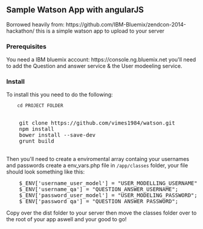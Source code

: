 <h2>Sample Watson App with angularJS</h2>
Borrowed heavily from: 
	https://github.com/IBM-Bluemix/zendcon-2014-hackathon/ 
this is a simple watson app to upload to your server 
<h3>Prerequisites</h3>
You need a IBM bluemix account: 
https://console.ng.bluemix.net
you'll need to add the Question and answer service & the User modeeling service.
<h3>Install</h3>
To install this you need to do the following: 
<br>
<code>
	cd PROJECT FOLDER
</code>
<br>
<pre>
	git clone https://github.com/vimes1984/watson.git
	npm install
	bower install --save-dev
	grunt build
</pre>
<br>
Then you'll need to create a enviromental array containg your usernames and passwords create a env_vars.php file in <code>/app/classes</code> folder, your file should look something like this:
<br>
<pre>
	$_ENV['username_user_model'] = "USER_MODELLING_USERNAME";
	$_ENV['username_qa'] = "QUESTION_ANSWER_USERNAME";
	$_ENV['password_user_model'] = "USER_MODELING_PASSWORD";
	$_ENV['password_qa'] = "QUESTION_ANSWER_PASSWORD";
</pre>
Copy over the dist folder to your server  then move the classes folder over to the root of your app aswell and your good to go!